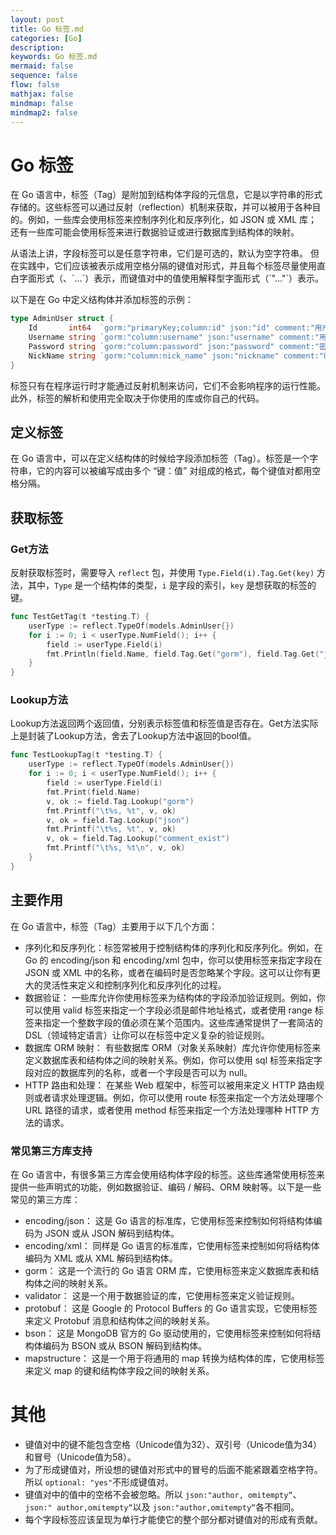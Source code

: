 ```yaml
---
layout: post
title: Go 标签.md
categories: [Go]
description: 
keywords: Go 标签.md
mermaid: false
sequence: false
flow: false
mathjax: false
mindmap: false
mindmap2: false
---
```

# Go 标签

在 Go 语言中，标签（Tag）是附加到结构体字段的元信息，它是以字符串的形式存储的。这些标签可以通过反射（reflection）机制来获取，并可以被用于各种目的。例如，一些库会使用标签来控制序列化和反序列化，如 JSON 或 XML 库；还有一些库可能会使用标签来进行数据验证或进行数据库到结构体的映射。

从语法上讲，字段标签可以是任意字符串，它们是可选的，默认为空字符串。 但在实践中，它们应该被表示成用空格分隔的键值对形式，并且每个标签尽量使用直白字面形式（、\`...\`）表示，而键值对中的值使用解释型字面形式（\`"..."\`）表示。 

以下是在 Go 中定义结构体并添加标签的示例：

```go
type AdminUser struct {
	Id       int64  `gorm:"primaryKey;column:id" json:"id" comment:"用户ID"`
	Username string `gorm:"column:username" json:"username" comment:"用户名"`
	Password string `gorm:"column:password" json:"password" comment:"密码"`
	NickName string `gorm:"column:nick_name" json:"nickname" comment:"昵称"`
}
```



标签只有在程序运行时才能通过反射机制来访问，它们不会影响程序的运行性能。此外，标签的解析和使用完全取决于你使用的库或你自己的代码。



## 定义标签

在 Go 语言中，可以在定义结构体的时候给字段添加标签（Tag）。标签是一个字符串，它的内容可以被编写成由多个 “键：值” 对组成的格式，每个键值对都用空格分隔。



## 获取标签

### Get方法

反射获取标签时，需要导入 `reflect` 包，并使用 `Type.Field(i).Tag.Get(key)` 方法，其中，`Type` 是一个结构体的类型，`i` 是字段的索引，`key` 是想获取的标签的键。

```go
func TestGetTag(t *testing.T) {
	userType := reflect.TypeOf(models.AdminUser{})
	for i := 0; i < userType.NumField(); i++ {
		field := userType.Field(i)
		fmt.Println(field.Name, field.Tag.Get("gorm"), field.Tag.Get("json"), field.Tag.Get("comment"))
	}
}
```



### Lookup方法

Lookup方法返回两个返回值，分别表示标签值和标签值是否存在。Get方法实际上是封装了Lookup方法，舍去了Lookup方法中返回的bool值。

```go
func TestLookupTag(t *testing.T) {
	userType := reflect.TypeOf(models.AdminUser{})
	for i := 0; i < userType.NumField(); i++ {
		field := userType.Field(i)
		fmt.Print(field.Name)
		v, ok := field.Tag.Lookup("gorm")
		fmt.Printf("\t%s, %t", v, ok)
		v, ok = field.Tag.Lookup("json")
		fmt.Printf("\t%s, %t", v, ok)
		v, ok = field.Tag.Lookup("comment_exist")
		fmt.Printf("\t%s, %t\n", v, ok)
	}
}
```



## 主要作用

在 Go 语言中，标签（Tag）主要用于以下几个方面：

- 序列化和反序列化：标签常被用于控制结构体的序列化和反序列化。例如，在 Go 的 encoding/json 和 encoding/xml 包中，你可以使用标签来指定字段在 JSON 或 XML 中的名称，或者在编码时是否忽略某个字段。这可以让你有更大的灵活性来定义和控制序列化和反序列化的过程。
- 数据验证： 一些库允许你使用标签来为结构体的字段添加验证规则。例如，你可以使用 valid 标签来指定一个字段必须是邮件地址格式，或者使用 range 标签来指定一个整数字段的值必须在某个范围内。这些库通常提供了一套简洁的 DSL（领域特定语言）让你可以在标签中定义复杂的验证规则。
- 数据库 ORM 映射： 有些数据库 ORM（对象关系映射）库允许你使用标签来定义数据库表和结构体之间的映射关系。例如，你可以使用 sql 标签来指定字段对应的数据库列的名称，或者一个字段是否可以为 null。
- HTTP 路由和处理： 在某些 Web 框架中，标签可以被用来定义 HTTP 路由规则或者请求处理逻辑。例如，你可以使用 route 标签来指定一个方法处理哪个 URL 路径的请求，或者使用 method 标签来指定一个方法处理哪种 HTTP 方法的请求。



### 常见第三方库支持

在 Go 语言中，有很多第三方库会使用结构体字段的标签。这些库通常使用标签来提供一些声明式的功能，例如数据验证、编码 / 解码、ORM 映射等。以下是一些常见的第三方库：

- encoding/json： 这是 Go 语言的标准库，它使用标签来控制如何将结构体编码为 JSON 或从 JSON 解码到结构体。
- encoding/xml： 同样是 Go 语言的标准库，它使用标签来控制如何将结构体编码为 XML 或从 XML 解码到结构体。
- gorm： 这是一个流行的 Go 语言 ORM 库，它使用标签来定义数据库表和结构体之间的映射关系。
- validator： 这是一个用于数据验证的库，它使用标签来定义验证规则。
- protobuf： 这是 Google 的 Protocol Buffers 的 Go 语言实现，它使用标签来定义 Protobuf 消息和结构体之间的映射关系。
- bson： 这是 MongoDB 官方的 Go 驱动使用的，它使用标签来控制如何将结构体编码为 BSON 或从 BSON 解码到结构体。
- mapstructure： 这是一个用于将通用的 map 转换为结构体的库，它使用标签来定义 map 的键和结构体字段之间的映射关系。



# 其他

- 键值对中的键不能包含空格（Unicode值为32）、双引号（Unicode值为34）和冒号（Unicode值为58）。
- 为了形成键值对，所设想的键值对形式中的冒号的后面不能紧跟着空格字符。所以
  ``optional: "yes"``不形成键值对。
- 键值对中的值中的空格不会被忽略。所以
  ``json:"author, omitempty“``、
  ``json:" author,omitempty“``以及
  ``json:"author,omitempty“``各不相同。
- 每个字段标签应该呈现为单行才能使它的整个部分都对键值对的形成有贡献。